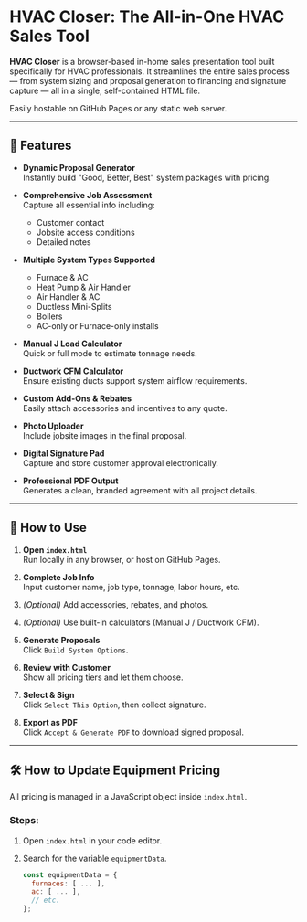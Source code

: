 # HVAC Closer: The All-in-One HVAC Sales Tool

**HVAC Closer** is a browser-based in-home sales presentation tool built specifically for HVAC professionals. It streamlines the entire sales process — from system sizing and proposal generation to financing and signature capture — all in a single, self-contained HTML file.

Easily hostable on GitHub Pages or any static web server.

---

## 🔧 Features

- **Dynamic Proposal Generator**  
  Instantly build "Good, Better, Best" system packages with pricing.

- **Comprehensive Job Assessment**  
  Capture all essential info including:
  - Customer contact
  - Jobsite access conditions
  - Detailed notes

- **Multiple System Types Supported**
  - Furnace & AC  
  - Heat Pump & Air Handler  
  - Air Handler & AC  
  - Ductless Mini-Splits  
  - Boilers  
  - AC-only or Furnace-only installs

- **Manual J Load Calculator**  
  Quick or full mode to estimate tonnage needs.

- **Ductwork CFM Calculator**  
  Ensure existing ducts support system airflow requirements.

- **Custom Add-Ons & Rebates**  
  Easily attach accessories and incentives to any quote.

- **Photo Uploader**  
  Include jobsite images in the final proposal.

- **Digital Signature Pad**  
  Capture and store customer approval electronically.

- **Professional PDF Output**  
  Generates a clean, branded agreement with all project details.

---

## 🚀 How to Use

1. **Open `index.html`**  
   Run locally in any browser, or host on GitHub Pages.

2. **Complete Job Info**  
   Input customer name, job type, tonnage, labor hours, etc.

3. *(Optional)* Add accessories, rebates, and photos.

4. *(Optional)* Use built-in calculators (Manual J / Ductwork CFM).

5. **Generate Proposals**  
   Click `Build System Options`.

6. **Review with Customer**  
   Show all pricing tiers and let them choose.

7. **Select & Sign**  
   Click `Select This Option`, then collect signature.

8. **Export as PDF**  
   Click `Accept & Generate PDF` to download signed proposal.

---

## 🛠 How to Update Equipment Pricing

All pricing is managed in a JavaScript object inside `index.html`.

### Steps:

1. Open `index.html` in your code editor.  
2. Search for the variable `equipmentData`.

   ```js
   const equipmentData = {
     furnaces: [ ... ],
     ac: [ ... ],
     // etc.
   };
